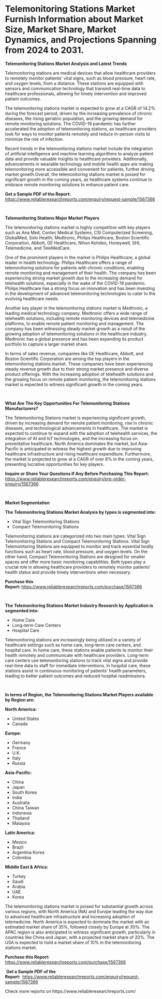 <p><h1>Telemonitoring Stations Market Furnish Information about Market Size, Market Share, Market Dynamics, and Projections Spanning from 2024 to 2031.</h1></p><p><strong>Telemonitoring Stations Market Analysis and Latest Trends</strong></p>
<p><p>Telemonitoring stations are medical devices that allow healthcare providers to remotely monitor patients' vital signs, such as blood pressure, heart rate, and oxygen levels, from a distance. These stations are equipped with sensors and communication technology that transmit real-time data to healthcare professionals, allowing for timely intervention and improved patient outcomes.</p><p>The telemonitoring stations market is expected to grow at a CAGR of 14.2% during the forecast period, driven by the increasing prevalence of chronic diseases, the rising geriatric population, and the growing demand for remote monitoring solutions. The COVID-19 pandemic has further accelerated the adoption of telemonitoring stations, as healthcare providers look for ways to monitor patients remotely and reduce in-person visits to minimize the risk of infection.</p><p>Recent trends in the telemonitoring stations market include the integration of artificial intelligence and machine learning algorithms to analyze patient data and provide valuable insights to healthcare providers. Additionally, advancements in wearable technology and mobile health apps are making telemonitoring more accessible and convenient for patients, further driving market growth.Overall, the telemonitoring stations market is poised for significant growth in the coming years, as healthcare systems continue to embrace remote monitoring solutions to enhance patient care.</p></p>
<p><strong>Get a Sample PDF of the Report:&nbsp;</strong> <a href="https://www.reliableresearchreports.com/enquiry/request-sample/1567366">https://www.reliableresearchreports.com/enquiry/request-sample/1567366</a></p>
<p>&nbsp;</p>
<p><strong>Telemonitoring Stations Major Market Players</strong></p>
<p><p>The telemonitoring stations market is highly competitive with key players such as Ana Med, Contec Medical Systems, CSI Computerized Screening, GlobalMed, Solo Health, Medtronic, Philips Healthcare, Boston Scientific Corporation, Abbott, GE Healthcare, Nihon Kohden, Honeywell, SHL Telemedicine, and TeleMedCare. </p><p>One of the prominent players in the market is Philips Healthcare, a global leader in health technology. Philips Healthcare offers a range of telemonitoring solutions for patients with chronic conditions, enabling remote monitoring and management of their health. The company has been experiencing strong market growth due to the increasing demand for telehealth solutions, especially in the wake of the COVID-19 pandemic. Philips Healthcare has a strong focus on innovation and has been investing in the development of advanced telemonitoring technologies to cater to the evolving healthcare needs.</p><p>Another key player in the telemonitoring stations market is Medtronic, a leading medical technology company. Medtronic offers a wide range of telehealth solutions, including remote monitoring devices and telemedicine platforms, to enable remote patient monitoring and management. The company has been witnessing steady market growth as a result of the growing adoption of telemonitoring solutions in the healthcare industry. Medtronic has a global presence and has been expanding its product portfolio to capture a larger market share.</p><p>In terms of sales revenue, companies like GE Healthcare, Abbott, and Boston Scientific Corporation are among the top players in the telemonitoring stations market. These companies have been experiencing steady revenue growth due to their strong market presence and diverse product offerings. With the increasing adoption of telehealth solutions and the growing focus on remote patient monitoring, the telemonitoring stations market is expected to witness significant growth in the coming years.</p></p>
<p>&nbsp;</p>
<p><strong>What Are The Key Opportunities For Telemonitoring Stations Manufacturers?</strong></p>
<p><p>The Telemonitoring Stations market is experiencing significant growth, driven by increasing demand for remote patient monitoring, rise in chronic diseases, and technological advancements in healthcare. The market is expected to continue to expand with the adoption of telehealth services, the integration of AI and IoT technologies, and the increasing focus on preventative healthcare. North America dominates the market, but Asia-Pacific is anticipated to witness the highest growth due to improving healthcare infrastructure and rising healthcare expenditure. Furthermore, the market is projected to grow at a CAGR of over 8% in the coming years, presenting lucrative opportunities for key players.</p></p>
<p><strong>Inquire or Share Your Questions If Any Before Purchasing This Report:</strong> <a href="https://www.reliableresearchreports.com/enquiry/pre-order-enquiry/1567366">https://www.reliableresearchreports.com/enquiry/pre-order-enquiry/1567366</a></p>
<p>&nbsp;</p>
<p><strong>Market Segmentation</strong></p>
<p><strong>The Telemonitoring Stations Market Analysis by types is segmented into:</strong></p>
<p><ul><li>Vital Sign Telemonitoring Stations</li><li>Compact Telemonitoring Stations</li></ul></p>
<p><p>Telemonitoring stations are categorized into two main types: Vital Sign Telemonitoring Stations and Compact Telemonitoring Stations. Vital Sign Telemonitoring Stations are equipped to monitor and track essential bodily functions such as heart rate, blood pressure, and oxygen levels. On the other hand, Compact Telemonitoring Stations are designed for smaller spaces and offer more basic monitoring capabilities. Both types play a crucial role in allowing healthcare providers to remotely monitor patients' health status and provide timely interventions when necessary.</p></p>
<p><strong>Purchase this Report:&nbsp;</strong><a href="https://www.reliableresearchreports.com/purchase/1567366">https://www.reliableresearchreports.com/purchase/1567366</a></p>
<p>&nbsp;</p>
<p><strong>The Telemonitoring Stations Market Industry Research by Application is segmented into:</strong></p>
<p><ul><li>Home Care</li><li>Long-term Care Centers</li><li>Hospital Care</li></ul></p>
<p><p>Telemonitoring stations are increasingly being utilized in a variety of healthcare settings such as home care, long-term care centers, and hospital care. In home care, these stations enable patients to monitor their health remotely and communicate with healthcare providers. Long-term care centers use telemonitoring stations to track vital signs and provide real-time data to staff for immediate interventions. In hospital care, these stations assist in continuous monitoring of patients' health parameters, leading to better patient outcomes and reduced hospital readmissions.</p></p>
<p>&nbsp;</p>
<p><strong>In terms of Region, the Telemonitoring Stations Market Players available by Region are:</strong></p>
<p>
    <p> <strong> North America: </strong>
        <ul>
            <li>United States</li>
            <li>Canada</li>
        </ul>
        </p> 
    <p> <strong> Europe: </strong>
        <ul>
            <li>Germany</li>
            <li>France</li>
            <li>U.K.</li>
            <li>Italy</li>
            <li>Russia</li>
        </ul>
        </p> 
    <p> <strong> Asia-Pacific: </strong>
        <ul>
            <li>China</li>
            <li>Japan</li>
            <li>South Korea</li>
            <li>India</li>
            <li>Australia</li>
            <li>China Taiwan</li>
            <li>Indonesia</li>
            <li>Thailand</li>
            <li>Malaysia</li>
        </ul>
        </p> 
    <p> <strong> Latin America: </strong>
        <ul>
            <li>Mexico</li>
            <li>Brazil</li>
            <li>Argentina Korea</li>
            <li>Colombia</li>
        </ul>
        </p> 
    <p> <strong> Middle East & Africa: </strong>
        <ul>
            <li>Turkey</li>
            <li>Saudi</li>
            <li>Arabia</li>
            <li>UAE</li>
            <li>Korea</li>
        </ul>
    </p>
    </p>
<p><p>The telemonitoring stations market is poised for substantial growth across various regions, with North America (NA) and Europe leading the way due to advanced healthcare infrastructure and increasing adoption of telemedicine. North America is expected to dominate the market with an estimated market share of 35%, followed closely by Europe at 30%. The APAC region is also anticipated to witness significant growth, particularly in countries like China and Japan, with a projected market share of 20%. The USA is expected to hold a market share of 10% in the telemonitoring stations market.</p></p>
<p><strong>Purchase this Report: </strong><a href="https://www.reliableresearchreports.com/purchase/1567366">https://www.reliableresearchreports.com/purchase/1567366</a></p>
<p>&nbsp;<strong>Get a Sample PDF of the Report:&nbsp;&nbsp;</strong><a href="https://www.reliableresearchreports.com/enquiry/request-sample/1567366">https://www.reliableresearchreports.com/enquiry/request-sample/1567366</a></p>
<p><strong></strong></p>
<p>Check more reports on https://www.reliableresearchreports.com/</p>